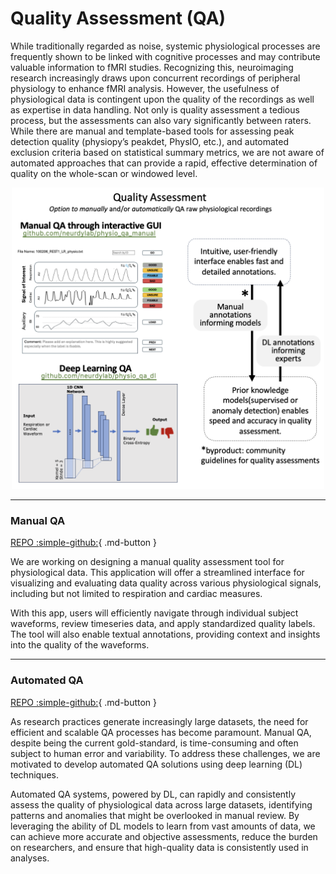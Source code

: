 # Quality Assessment (QA)

While traditionally regarded as noise, systemic physiological processes are frequently shown to be linked with cognitive processes and may contribute valuable information to fMRI studies. Recognizing this, neuroimaging research increasingly draws upon concurrent recordings of peripheral physiology to enhance fMRI analysis. However, the usefulness of physiological data is contingent upon the quality of the recordings as well as expertise in data handling. Not only is quality assessment a tedious process, but the assessments can also vary significantly between raters. While there are manual and template-based tools for assessing peak detection quality (physiopy’s peakdet, PhysIO, etc.), and automated exclusion criteria based on statistical summary metrics, we are not aware of automated approaches that can provide a rapid, effective determination of quality on the whole-scan or windowed level.

<p align="center">
<img src="https://github.com/neurdylab/physai/blob/main/docs/assets/images/qa.png?raw=true" width="500">
</p>

---

### Manual QA

[REPO :simple-github:](https://github.com/neurdylab/physio_QA_manual){ .md-button }

We are working on designing a manual quality assessment tool for physiological data. This application will offer a streamlined interface for visualizing and evaluating data quality across various physiological signals, including but not limited to respiration and cardiac measures.

With this app, users will efficiently navigate through individual subject waveforms, review timeseries data, and apply standardized quality labels. The tool will also enable textual annotations, providing context and insights into the quality of the waveforms.

---

### Automated QA

[REPO :simple-github:](https://github.com/neurdylab/physio_QA_dl){ .md-button }

As research practices generate increasingly large datasets, the need for efficient and scalable QA processes has become paramount. Manual QA, despite being the current gold-standard, is time-consuming and often subject to human error and variability. To address these challenges, we are motivated to develop automated QA solutions using deep learning (DL) techniques.

Automated QA systems, powered by DL, can rapidly and consistently assess the quality of physiological data across large datasets, identifying patterns and anomalies that might be overlooked in manual review. By leveraging the ability of DL models to learn from vast amounts of data, we can achieve more accurate and objective assessments, reduce the burden on researchers, and ensure that high-quality data is consistently used in analyses.
